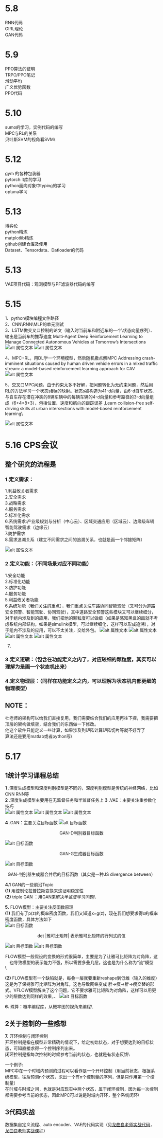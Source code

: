 # 5.8
RNN代码\
GIRL理论\
GAN代码

# 5.9
PPO算法的证明\
TRPO/PPO笔记\
滑动平均\
广义优势函数\
PPO代码

# 5.10
sumo的学习，实例代码的编写\
MPC与RL的关系\
贝叶斯SVM的视角看SVM\

# 5.12
gym 的各种包装器\
pytorch lt库的学习\
python面向对象中typing的学习\
optuna学习

# 5.13
博弈论\
python精炼\
matplotlib精炼\
github创建仓库及使用\
Dataset、Tensordata、Datloader的代码

# 5.13
VAE项目代码：观测模型与PF滤波器代码的编写

# 5.15

1、python模块编程文件路径\
2、CNN\RNN\MLP的单元测试\
3、LSTM做交叉口控制的论文（输入时当前车和附近车的一个\状态向量序列）、输出是当前车的推荐速度 Multi-Agent Deep Reinforcement Learning to Manage Connected Autonomous Vehicles at Tomorrow’s Intersections\
![alt 属性文本](./图片/LSTM.png)
![alt 属性文本](./图片/LSTM网络.png)

4、MPC+RL，用DL学一个环境模型，然后随机撒点解MPC  Addressing crash-imminent situations caused by human driven vehicle errors in a mixed traffic stream: a model-based reinforcement learning approach for CAV\
![alt 属性文本](./图片/MPCRL.png)

5、交叉口MPC问题，由于约束太多不好解，把问题转化为无约束问题，然后用RL的方法学习一个状态s到a的映射。状态s被构造为41-d向量，由6-d自车状态、与自车存在潜在冲突的8辆车辆中的每辆车辆的4-d向量和参考路径的3-d向量组成（6+4*8+3），包括位置、速度和航向的跟踪误差 ,Learn collision-free self-driving skills at urban intersections with model-based reinforcement learning\

![alt 属性文本](./图片/关阳论文.png)


# 5.16 CPS会议
## 整个研究的流程是
### 1.定义需求：
1.利益攸关者需求\
2.安全需求\
3.战略需求\
4.服务需求\
5.标准化需求\
6.系统需求:产业级规划与分析（中心云）、区域交通应用（区域云）、边缘级车辆智能驾驶需求（边缘云）\
7.防护需求\
8.需求追溯关系（建立不同需求之间的追溯关系，也就是画一个邻接矩阵）

![alt 属性文本](./图片/需求分析.png)

### 2.定义功能：（不同场景对应不同功能）
1.安全功能\
2.标准化功能\
3.防护功能\
4.服务功能\
5.利益攸关者功能\
6.系统功能（我们关注的重点），我们重点关注车路协同智能驾驶（又可分为道路安全预警、智能驾驶、协同驾驶），其中道路安全预警这些模块又可以继续细分，对于组内涉及到的应用，我们把他的颗粒度可以做细（如果是感知黑盒的画就不考虑系统内部结构，如果是simulink模型，可以继续细化，这样可以形成追溯），对于组内不涉及的应用，可以不太关注，交给外包。
![alt 属性文本](./图片/系统工程3.png)
![alt 属性文本](./图片/系统工程1.png)
![alt 属性文本](./图片/系统工程2.png)
![alt 属性文本](./图片/路测设备信息传递.png)

7.
### 3.定义逻辑：（包含在功能定义之内了，对应较细的颗粒度，其实可以理解为是画一个状态机出来）

### 4.定义物理层：（同样在功能定义之内，可以理解为状态机内部更细的物理模型）


## NOTE：
杜老师的架构可以给我们直接复用，我们需要结合我们的应用再往下探，我需要把顶层的架构做填空，结合我们的东西做一下修改。\
他这个软件只能定义一些计算，如果涉及到矩阵计算矩阵切片等就不好弄了\
算法还是要用matlab或者python写\


# 5.17 
## 1统计学习课程总结
**1** .深度生成模型和深度判别模型是不同的，深度判别模型是传统的神经网络，比如CNN RNN等\
**2** .深度生成模型主要用在无监督任务和半监督任务上
**3** .VAE：主要关注重参数化技巧\
![alt 属性文本](./图片/重参数化技巧.png)
![alt 属性文本](./图片/重参数化技巧2.png)
![alt 属性文本](./图片/重参数化技巧3.png)

**4** .GAN：主要关注目标函数
![alt 目标函数](./图片/GAN-D目标函数.png)
<center> GAN-D判别器目标函数 </center>

![alt 目标函数](./图片/GAN-G目标函数.png)
<center> GAN-G生成器目标函数 </center>

![alt 目标函数](./图片/GAN合并目标函数.png)
<center> GAN-判别器生成器合并后的目标函数（其实是一种JS divergence between） </center>

**4.1** GAN的一些前沿Topic\
**(1)** 用控制论拉普拉斯变换来这证明稳定性\
**(2)** triple GAN ：用GAN来解决半监督学习问题\


**5.** FLOW模型：主要关注反函数原理\
**(1)** 我们有了p(z)的概率密度函数，我们又知道x=g(z)，现在我们想要求得x的概率密度函数，具体方法如下\
![alt 目标函数](./图片/FLOW1.png)
<center> det |雅可比矩阵| 表示雅可比矩阵的行列式的值 </center>

![alt 目标函数](./图片/FLOW2.png)
![alt 目标函数](./图片/FLOW3.png)
<center> FLOW模型一般假设的变换的形式很简单，主要是为了让雅可比矩阵为对角阵，这也导致模型的表示能力不强，所以需要多叠几层，这也是为什么称为“流”模型 </center>\

**(2)** FLOW模型有一个缺陷就是，每叠一层就要重新reshape到低维（输入的维度）这是为了保持雅可比矩阵为对角阵，这也导致网络变成  胖->瘦->胖->瘦交替的形式。VFLOW模型解决了这个问题，它不要求雅可比矩阵为对角阵，这样可以用更少的层数达到同样的效果。、
![alt 目标函数](./图片/VFLOW.png)

**6.** 珠算：概率编程库，从概率图的视角来编程\

## 2关于控制的一些感想
**7.** 开环控制与闭环控制\
开环控制是指在模型非常精确的情况下，给定初始状态，对于想要达到的目标状态，可知直接求得一个控制序列出来。\
闭环控制是指每次控制的时候参考当前的状态，也就是有状态反馈\

一个例子:\
MPC中在一个时域内预测的过程可以看作是一个开环控制（用当前状态，根据系统模型，往后预测n个状态，求出一个有n个控制量的序列，但是只作用第一个控制量）\
在时域与时域之间，也就是对应现实中两个状态，属于闭环控制，因为每一次控制都需要参考当前的状态，因此MPC可以说是时域内开环，整个系统闭环\

## 3代码实战
数据集自定义流程、auto encoder、VAE的代码实现（见[龙曲良老师实战代码](https://github.com/dragen1860/Deep-Learning-with-PyTorch-Tutorials)，[龙曲良老师实战课程](https://www.bilibili.com/video/BV11r4y1e76A?p=114&spm_id_from=pageDriver)）
